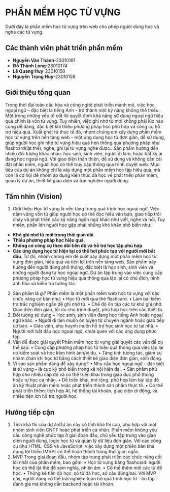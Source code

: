 # PHẦN MỀM HỌC TỪ VỰNG
Dưới đây là phần mềm học từ vựng trên web cho phép người dùng học và nghe các từ vựng.
## Các thành viên phát triển phần mềm
- **Nguyễn Văn Thành**-23010191
- **Đỗ Thành Long**-23010174
- **Lê Quang Huy**-23010150
- **Nguyễn Trọng Huy**-23010159
## Giới thiệu tổng quan
Trong thời đại toàn cầu hóa và công nghệ phát triển mạnh mẽ, việc học ngoại ngữ – đặc biệt
là tiếng Anh – trở thành một kỹ năng không thể thiếu. Một trong những yếu tố cốt lõi quyết
định khả năng sử dụng ngoại ngữ hiệu quả chính là vốn từ vựng. Tuy nhiên, việc ghi nhớ từ
mới không phải lúc nào cũng dễ dàng, đặc biệt khi thiếu phương pháp học phù hợp và công
cụ hỗ trợ hiệu quả.
Xuất phát từ thực tế đó, nhóm chúng em xây dựng phần mềm học từ vựng trên nền tảng
web – một ứng dụng học từ đơn giản, dễ sử dụng, giúp người học ghi nhớ từ vựng hiệu quả
hơn thông qua phương pháp như flashcard(lật thẻ), nghe, ghi lại từ vựng nghe được...Sản
phẩm hướng đến nhiều đối tượng khác nhau: học sinh, sinh viên, người đi làm, hoặc bất kỳ
ai đang học ngoại ngữ. Với giao diện thân thiện, dễ sử dụng và không cần cài đặt phần mềm,
người học có thể truy cập thông qua trình duyệt web.
Mục tiêu của dự án không chỉ là xây dựng một phần mềm học tập hiệu quả, mà còn là cơ hội
để nhóm áp dụng kiến thức đã học về phát triển phần mềm, quản lý dự án, thiết kế giao
diện và trải nghiệm người dùng.
## Tầm nhìn (Vision)
1. Giới thiệu
Học từ vựng là nền tảng trong quá trình học ngoại ngữ. Việc nắm vững vốn từ giúp người
học có thể đọc hiểu văn bản, giao tiếp trôi chảy và phát triển các kỹ năng ngôn ngữ khác như
viết, nghe và nói. Tuy nhiên, phần lớn người học gặp phải những khó khăn phổ biến như:
- **Khó ghi nhớ từ mới trong thời gian dài**.
- **Thiếu phương pháp học hiệu quả**.
- **Không có công cụ theo dõi tiến độ và hỗ trợ học tập phù hợp**.
- **Các ứng dụng học từ hiện tại có thể hơi phức tạp với người mới bắt đầu**.
Từ đó, nhóm chúng em đề xuất xây dựng một phần mềm học từ vựng đơn giản, hiệu quả và
tiện lợi trên nền tảng web. Sản phẩm này hướng đến người dùng phổ thông, đặc biệt là học
sinh, sinh viên và những người đang tự học ngoại ngữ. Dự án tập trung vào việc cung cấp
phương pháp học từ vựng hiệu quả thông qua lặp lại có chủ đích, hình ảnh hóa và kiểm tra
tương tác.
2. Sản phẩm là gì?
Phần mềm là một phần mềm web học từ vựng với các chức năng cơ bản như:
• Học từ mới qua thẻ flashcard.
• Làm bài kiểm tra trắc nghiệm ngắn để ghi nhớ từ.
• Chế độ ôn tập các từ khó ghi nhớ.
Giao diện đơn giản, tối ưu cho trình duyệt, phù hợp học trên các thiết bị.
3. Đối tượng sử dụng
• Học sinh, sinh viên đang học tiếng Anh hoặc ngoại ngữ khác.
• Người đi làm muốn ôn luyện từ chuyên ngành hoặc giao tiếp cơ bản.
• Giáo viên, phụ huynh muốn hỗ trợ học sinh học từ tại nhà.
• Người mới bắt đầu học ngoại ngữ, chưa quen với các ứng dụng phức tạp.
4. Vấn đề được giải quyết
Phần mềm học từ vựng giải quyết các vấn đề cụ thể sau:
• Cung cấp phương pháp học từ hiệu quả thông qua việc lặp lại có kiểm soát và học
kèm hình ảnh/ví dụ.
• Tăng tính tương tác, giảm sự nhàm chán khi học từ bằng cách thiết kế giao diện đơn
giản, sinh động.
5. Vì sao sản phẩm đáng để xây dựng?
• Nhu cầu học ngoại ngữ – đặc biệt là từ vựng – là cực kỳ phổ biến trong xã hội hiện
đại.
• Sản phẩm phù hợp cho nhiều cấp độ và có thể triển khai trong giáo dục phổ thông
hoặc tự học cá nhân.
• Dễ triển khai, mở rộng, phù hợp làm bài tập đồ án kỹ thuật phần mềm hoặc phát
triển thành sản phẩm thực tế.
• Có thể phát triển thêm: tích hợp AI, hệ thống tài khoản, giao diện di động, và nhiều
tiện ích hỗ trợ người học.
## Hướng tiếp cận
1. Tính khả thi của dự ánDự án này có tính khả thi cao, phù hợp với một nhóm sinh viên CNTT hoặc phát triển cá
nhân. Phần mềm không yêu cầu công nghệ phức tạp ở giai đoạn đầu, chủ yếu tập trung vào
giao diện người dùng, logic học từ và quản lý dữ liệu đơn giản. Với các công cụ như HTML,
CSS và JavaScript, việc xây dựng một phiên bản khả dụng tối thiểu (MVP) có thể hoàn thành
trong thời gian ngắn.
2. MVP
Trong giai đoạn đầu, nhóm tập trung phát triển các chức năng cốt lõi nhất của phần mềm,
bao gồm:
• Học từ vựng bằng flashcard: người học có thể lật thẻ để xem nghĩa, phiên âm.
• Có thể thêm mới các từ để học.
• Thống kê tiến độ học: số từ đã học, số câu đúng/sai.
Với MVP này, người dùng có thể trải nghiệm toàn bộ quá trình học từ - ôn tập - đánh giá mà
không cần backend hoặc tài khoản.

  
